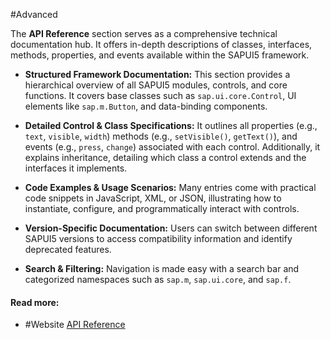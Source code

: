 #Advanced

The **API Reference** section serves as a comprehensive technical documentation hub. It offers in-depth descriptions of classes, interfaces, methods, properties, and events available within the SAPUI5 framework.

-  **Structured Framework Documentation:** This section provides a hierarchical overview of all SAPUI5 modules, controls, and core functions. It covers base classes such as `sap.ui.core.Control`, UI elements like `sap.m.Button`, and data-binding components.

-  **Detailed Control & Class Specifications:** It outlines all properties (e.g., `text`, `visible`, `width`) methods (e.g., `setVisible()`, `getText()`), and events (e.g., `press`, `change`) associated with each control. Additionally, it explains inheritance, detailing which class a control extends and the interfaces it implements.

-  **Code Examples & Usage Scenarios:** Many entries come with practical code snippets in JavaScript, XML, or JSON, illustrating how to instantiate, configure, and programmatically interact with controls.

-  **Version-Specific Documentation:** Users can switch between different SAPUI5 versions to access compatibility information and identify deprecated features.

-  **Search & Filtering:** Navigation is made easy with a search bar and categorized namespaces such as `sap.m`, `sap.ui.core`, and `sap.f`.

#### Read more:

-  #Website [API Reference](https://sapui5.hana.ondemand.com/#/api)